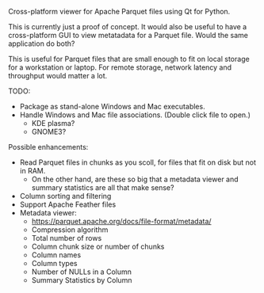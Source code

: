 Cross-platform viewer for Apache Parquet files using Qt for Python.

This is currently just a proof of concept. It would also be useful to have a cross-platform GUI to view metatadata for a Parquet file. Would the same application do both?

This is useful for Parquet files that are small enough to fit on local storage for a workstation or laptop. For remote storage, network latency and throughput would matter a lot.

TODO:
* Package as stand-alone Windows and Mac executables.
* Handle Windows and Mac file associations. (Double click file to open.)
  * KDE plasma?
  * GNOME3?

Possible enhancements:
* Read Parquet files in chunks as you scoll, for files that fit on disk but not in RAM.
  * On the other hand, are these so big that a metadata viewer and summary statistics are all that make sense?
* Column sorting and filtering
* Support Apache Feather files
* Metadata viewer:
  * https://parquet.apache.org/docs/file-format/metadata/
  * Compression algorithm
  * Total number of rows
  * Column chunk size or number of chunks
  * Column names
  * Column types
  * Number of NULLs in a Column
  * Summary Statistics by Column